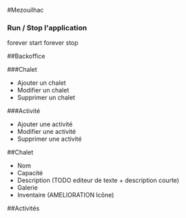 #Mezouilhac

### Run / Stop l'application
forever start
forever stop

##Backoffice

###Chalet
* Ajouter un chalet
* Modifier un chalet
* Supprimer un chalet

###Activité
* Ajouter une activité
* Modifier une activité
* Supprimer une activité


##Chalet
* Nom
* Capacité
* Description (TODO editeur de texte + description courte)
* Galerie
* Inventaire (AMELIORATION Icône)

##Activités
